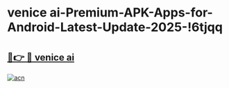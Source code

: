 # venice ai-Premium-APK-Apps-for-Android-Latest-Update-2025-!6tjqq

# <h2><a href="https://googleone.com">🔗👉 🔴 venice ai</a></h2>

[![acn](https://github.com/user-attachments/assets/0f9c940e-d8b0-45ae-aac7-cd30a18b3e1c)](https://googleone.com)

